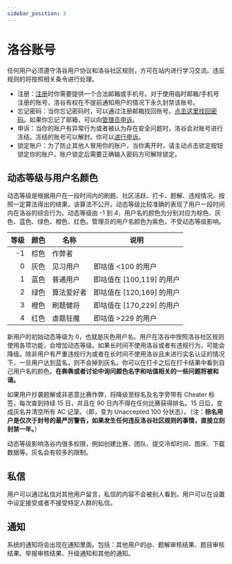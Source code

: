 ```yaml
---
sidebar_position: 3
---
```


# 洛谷账号

任何用户必须遵守洛谷用户协议和洛谷社区规则，方可在站内进行学习交流。违反规则的将按照相关条令进行处理。

- 注册：[注册](https://www.luogu.com.cn/auth/register)时你需要提供一个合法邮箱或手机号。对于使用临时邮箱/手机号注册的账号，洛谷有权在不提前通知用户的情况下永久封禁该账号。
- 忘记密码：当你忘记密码时，可以通过注册邮箱找回账号。[点击这里找回密码](https://www.luogu.com.cn/auth/forgetPassword)。如果你忘记了邮箱，可以向[管理员申诉](/contact-us#email)。
- 申诉：当你的账户有异常行为或者被认为存在安全问题时，洛谷会对账号进行冻结。冻结的账号可以解封。你可以[进行申诉](/contact-us#email)。
- 锁定账户：为了防止其他人冒用你的账户，当你离开时，请主动点击锁定按钮锁定你的账户。账户锁定后需要正确输入密码方可解除锁定。

## 动态等级与用户名颜色

动态等级是根据用户在一段时间内的刷题、社区活跃、打卡、题解、违规情况，按照一定算法得出的结果，该算法不公开。动态等级比较准确的表现了用户一段时间内在洛谷的综合行为。动态等级由 -1 到 4，用户名的颜色为分别对应为棕色、灰色、蓝色、绿色、橙色、红色。管理员的用户名颜色为紫色，不受动态等级影响。

|  等级 | 颜色 | 名称    | 说明                 |
|----:|----|-------|--------------------|
|  -1 | 棕色 | 作弊者   |                    |
|   0 | 灰色 | 见习用户  | 即咕值 \<100 的用户      |
|   1 | 蓝色 | 普通用户  | 即咕值在 [100,119] 的用户 |
|   2 | 绿色 | 算法爱好者 | 即咕值在 [120,169] 的用户 |
|   3 | 橙色 | 刷题健将  | 即咕值在 [170,229] 的用户 |
|   4 | 红色 | 虐题狂魔  | 即咕值 >229 的用户       |

新用户的初始动态等级为 0，也就是灰色用户名。用户在洛谷中按照洛谷社区规则使用各项功能，会增加动态等级。如果长时间不使用洛谷或者有违规行为，可能会降级。除非用户有严重违规行为或者在长时间不使用洛谷且未进行实名认证的情况下，一旦用户达到蓝名，则不会掉到灰名。你可以在打卡之后在打卡结果中看到自己用户名的颜色。**在犇犇或者讨论中询问颜色名字和咕值相关的一些问题将被和谐。**

如果用户抄袭题解或非恶意比赛作弊，将降级至棕名及名字旁带有 Cheater 标签，每次查到持续 15 日，并且在 90 日内不得在任何比赛获得排名。15 日后，变成灰名并清空所有 AC 记录。（即，变为 Unaccepted 100 分状态）。（注：**棕名用户是仅次于封号的最严厉警告，如果发生任何违反洛谷社区规则的事情，直接立刻封禁一年。**）

动态等级影响洛谷内很多权限，例如创建比赛、团队、提交冷却时间、图床、下载数据等。灰名会有较多的限制。

## 私信

用户可以通过私信对其他用户留言，私信的内容不会被别人看到。用户可以在设置中设定接受或者不接受特定人群的私信。

## 通知

系统的通知将会出现在通知里面。包括：其他用户的@、题解审核结果、题目审核结果、举报审核结果、升级通知和其他的通知。
